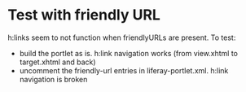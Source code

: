 # Test with friendly URL

h:links seem to not function when friendlyURLs are present. To test:

- build the portlet as is. h:link navigation works (from view.xhtml to target.xhtml and back)
- uncomment the friendly-url entries in liferay-portlet.xml. h:link navigation is broken
